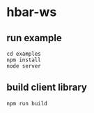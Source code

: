 # hbar-ws

## run example

```
cd examples
npm install
node server
```

## build client library

```
npm run build
```
